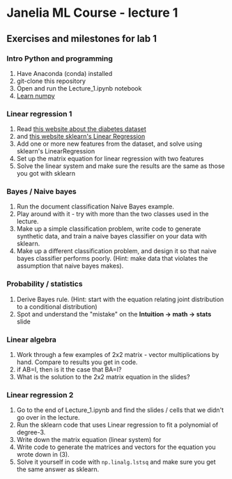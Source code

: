 # Janelia ML Course - lecture 1

## Exercises and milestones for lab 1

### Intro Python and programming
1. Have Anaconda (conda) installed
2. git-clone this repository
3. Open and run the Lecture_1.ipynb notebook
4. [Learn numpy](https://docs.scipy.org/doc/numpy/user/quickstart.html)

### Linear regression 1
1. Read [this website about the diabetes dataset](http://scikit-learn.org/stable/modules/generated/sklearn.datasets.load_diabetes.html)
2. and [this website sklearn's Linear Regression](http://scikit-learn.org/stable/modules/generated/sklearn.linear_model.LinearRegression.html#sklearn.linear_model.LinearRegression)
3. Add one or more new features from the dataset, and solve using sklearn's LinearRegression
4. Set up the matrix equation for linear regression with two features
5. Solve the linear system and make sure the results are the same as those you got with sklearn

### Bayes / Naive bayes
1. Run the document classification Naive Bayes example.
2. Play around with it - try with more than the two classes used in the lecture.
3. Make up a simple classification problem, write code to generate synthetic data, and train a naive bayes classifier on your data with sklearn.
4. Make up a different classification problem, and design it so that naive bayes classifier performs poorly. (Hint: make data that violates the assumption that naive bayes makes).

### Probability / statistics
1. Derive Bayes rule. (Hint: start with the equation relating joint distribution to a conditional distribution)
2. Spot and understand the "mistake" on the **Intuition -> math -> stats** slide

### Linear algebra
1. Work through a few examples of 2x2 matrix - vector multiplications by hand.  Compare to results you get in code.
2. if AB=I, then is it the case that BA=I?
3. What is the solution to the 2x2 matrix equation in the slides?

### Linear regression 2
1. Go to the end of Lecture_1.ipynb and find the slides / cells that we didn't go over in the lecture.
2. Run the sklearn code that uses Linear regression to fit a polynomial of degree-3. 
3. Write down the matrix equation (linear system) for 
4. Write code to generate the matrices and vectors for the equation you wrote down in (3).
5. Solve it yourself in code with `np.linalg.lstsq` and make sure you get the same answer as sklearn.
